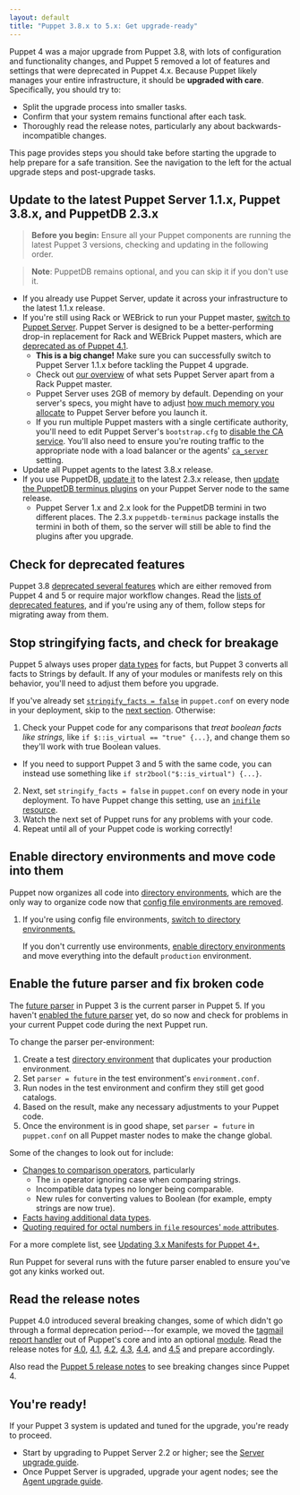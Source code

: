 ```yaml
---
layout: default
title: "Puppet 3.8.x to 5.x: Get upgrade-ready"
---
```


Puppet 4 was a major upgrade from Puppet 3.8, with lots of configuration and functionality changes, and Puppet 5 removed a lot of features and settings that were deprecated in Puppet 4.x. Because Puppet likely manages your entire infrastructure, it should be **upgraded with care**. Specifically, you should try to:

-   Split the upgrade process into smaller tasks.
-   Confirm that your system remains functional after each task.
-   Thoroughly read the release notes, particularly any about backwards-incompatible changes.

This page provides steps you should take before starting the upgrade to help prepare for a safe transition. See the navigation to the left for the actual upgrade steps and post-upgrade tasks.

## Update to the latest Puppet Server 1.1.x, Puppet 3.8.x, and PuppetDB 2.3.x

> **Before you begin:** Ensure all your Puppet components are running the latest Puppet 3 versions, checking and updating in the following order.

> **Note**: PuppetDB remains optional, and you can skip it if you don't use it.

-   If you already use Puppet Server, update it across your infrastructure to the latest 1.1.x release.
-   If you're still using Rack or WEBrick to run your Puppet master, [switch to Puppet Server](/puppetserver/1.1/install_from_packages.html). Puppet Server is designed to be a better-performing drop-in replacement for Rack and WEBrick Puppet masters, which are [deprecated as of Puppet 4.1](/puppet/4.1/release_notes.html#deprecated-rack-and-webrick-web-servers-for-puppet-master).
    -   **This is a big change!** Make sure you can successfully switch to Puppet Server 1.1.x before tackling the Puppet 4 upgrade.
    -   Check out [our overview](/puppetserver/1.1/puppetserver_vs_passenger.html) of what sets Puppet Server apart from a Rack Puppet master.
    -   Puppet Server uses 2GB of memory by default. Depending on your server's specs, you might have to adjust [how much memory you allocate](/puppetserver/1.1/install_from_packages.html#memory-allocation) to Puppet Server before you launch it.
    -   If you run multiple Puppet masters with a single certificate authority, you'll need to edit Puppet Server's `bootstrap.cfg` to [disable the CA service](/puppetserver/1.1/external_ca_configuration.html#disabling-the-internal-puppet-ca-service). You'll also need to ensure you're routing traffic to the appropriate node with a load balancer or the agents' [`ca_server`](./configuration.html#caserver) setting.
- Update all Puppet agents to the latest 3.8.x release.
- If you use PuppetDB, [update it](/puppetdb/2.3/upgrade.html) to the latest 2.3.x release, then [update the PuppetDB terminus plugins](/puppetdb/2.3/upgrade.html#upgrading-the-terminus-plugins) on your Puppet Server node to the same release.
    -   Puppet Server 1.x and 2.x look for the PuppetDB termini in two different places. The 2.3.x `puppetdb-terminus` package installs the termini in both of them, so the server will still be able to find the plugins after you upgrade.

## Check for deprecated features

[deprecations]: /puppet/3.8/deprecated_summary.html

Puppet 3.8 [deprecated several features][deprecations] which are either removed from Puppet 4 and 5 or require major workflow changes. Read the [lists of deprecated features][deprecations], and if you're using any of them, follow steps for migrating away from them.

## Stop stringifying facts, and check for breakage

Puppet 5 always uses proper [data types](./lang_data.html) for facts, but Puppet 3 converts all facts to Strings by default. If any of your modules or manifests rely on this behavior, you'll need to adjust them before you upgrade.

If you've already set [`stringify_facts = false`](/puppet/3.8/deprecated_settings.html#stringifyfacts--true) in `puppet.conf` on every node in your deployment, skip to the [next section](#enable-directory-environments-and-move-code-into-them). Otherwise:

1.  Check your Puppet code for any comparisons that _treat boolean facts like strings,_ like `if $::is_virtual == "true" {...}`, and change them so they'll work with true Boolean values.
  - If you need to support Puppet 3 and 5 with the same code, you can instead use something like `if str2bool("$::is_virtual") {...}`.
2.  Next, set `stringify_facts = false` in `puppet.conf` on every node in your deployment. To have Puppet change this setting, use an [`inifile` resource](https://forge.puppetlabs.com/puppetlabs/inifile).
3.  Watch the next set of Puppet runs for any problems with your code.
4.  Repeat until all of your Puppet code is working correctly!

## Enable directory environments and move code into them

Puppet now organizes all code into [directory environments](./environments.html), which are the only way to organize code now that [config file environments are removed](/puppet/3.8/environments_classic.html#config-file-environments-are-deprecated).

[envs_config]: /puppet/3.8/environments_configuring.html

1.  If you're using config file environments, [switch to directory environments.][envs_config]

    If you don't currently use environments, [enable directory environments][envs_config] and move everything into the default `production` environment.

## Enable the future parser and fix broken code

The [future parser](/puppet/3.8/experiments_future.html) in Puppet 3 is the current parser in Puppet 5. If you haven't [enabled the future parser](/puppet/3.8/experiments_future.html#enabling-the-future-parser) yet, do so now and check for problems in your current Puppet code during the next Puppet run.

To change the parser per-environment:

1.  Create a test [directory environment](./environments.html) that duplicates your production environment.
2.  Set `parser = future` in the test environment's `environment.conf`.
3.  Run nodes in the test environment and confirm they still get good catalogs.
4.  Based on the result, make any necessary adjustments to your Puppet code.
5.  Once the environment is in good shape, set `parser = future` in `puppet.conf` on all Puppet master nodes to make the change global.

Some of the changes to look out for include:

-   [Changes to comparison operators](/puppet/3.8/experiments_future.html#check-your-comparisons), particularly
    -   The `in` operator ignoring case when comparing strings.
    -   Incompatible data types no longer being comparable.
    -   New rules for converting values to Boolean (for example, empty strings are now true).
-   [Facts having additional data types](/puppet/3.8/experiments_future.html#check-your-comparisons).
-   [Quoting required for octal numbers in `file` resources' `mode` attributes](/puppet/3.8/experiments_future.html#quote-any-octal-numbers-in-file-modes).

For a more complete list, see [Updating 3.x Manifests for Puppet 4+.](/puppet/4.10/lang_updating_manifests.html)

Run Puppet for several runs with the future parser enabled to ensure you've got any kinks worked out.

## Read the release notes

Puppet 4.0 introduced several breaking changes, some of which didn't go through a formal deprecation period---for example, we moved the [tagmail report handler](/puppet/3.8/lang_tags.html#sending-tagmail-reports) out of Puppet's core and into an optional [module](https://forge.puppetlabs.com/puppetlabs/tagmail). Read the release notes for [4.0](/puppet/4.0/release_notes.html), [4.1](/puppet/4.1/release_notes.html), [4.2](/puppet/4.2/release_notes.html), [4.3](/puppet/4.3/release_notes.html), [4.4](/puppet/4.4/release_notes.html), and [4.5](puppet/4.5/release_notes.html) and prepare accordingly.

Also read the [Puppet 5 release notes](./release_notes.html) to see breaking changes since Puppet 4.

## You're ready!

If your Puppet 3 system is updated and tuned for the upgrade, you're ready to proceed.

-   Start by upgrading to Puppet Server 2.2 or higher; see the [Server upgrade guide](./upgrade_major_server.html).
-   Once Puppet Server is upgraded, upgrade your agent nodes; see the [Agent upgrade guide](./upgrade_major_agent.html).
